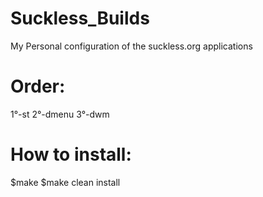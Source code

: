 # Suckless_Builds
My Personal configuration of the suckless.org applications

# Order:
1°-st
2°-dmenu
3°-dwm

# How to install:

$make 
$make clean install

